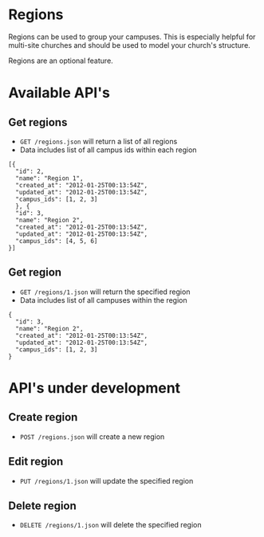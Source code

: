 # Regions

Regions can be used to group your campuses. This is especially helpful for multi-site churches and should be used to model your church's structure.

Regions are an optional feature.

# Available API's

## Get regions

* `GET /regions.json` will return a list of all regions
* Data includes list of all campus ids within each region

```
[{
  "id": 2,
  "name": "Region 1",
  "created_at": "2012-01-25T00:13:54Z",
  "updated_at": "2012-01-25T00:13:54Z",
  "campus_ids": [1, 2, 3]
  }, {
  "id": 3,
  "name": "Region 2",
  "created_at": "2012-01-25T00:13:54Z",
  "updated_at": "2012-01-25T00:13:54Z",
  "campus_ids": [4, 5, 6]
}]
```


## Get region

* `GET /regions/1.json` will return the specified region
* Data includes list of all campuses within the region

```
{
  "id": 3,
  "name": "Region 2",
  "created_at": "2012-01-25T00:13:54Z",
  "updated_at": "2012-01-25T00:13:54Z",
  "campus_ids": [1, 2, 3]
}
```

# API's under development

## Create region

* `POST /regions.json` will create a new region

## Edit region

* `PUT /regions/1.json` will update the specified region

## Delete region

* `DELETE /regions/1.json` will delete the specified region
